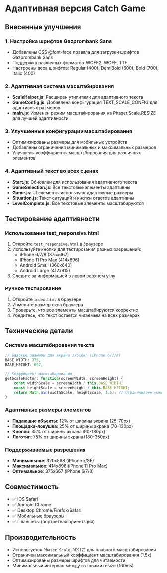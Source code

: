 # Адаптивная версия Catch Game

## Внесенные улучшения

### 1. Настройка шрифтов Gazprombank Sans
- Добавлены CSS @font-face правила для загрузки шрифтов Gazprombank Sans
- Поддержка различных форматов: WOFF2, WOFF, TTF
- Настроены веса шрифтов: Regular (400), DemiBold (600), Bold (700), Italic (400)

### 2. Адаптивная система масштабирования
- **ScaleHelper.js**: Расширен утилитами для адаптивного текста
- **GameConfig.js**: Добавлена конфигурация TEXT_SCALE_CONFIG для адаптивных размеров
- **main.js**: Изменен режим масштабирования на Phaser.Scale.RESIZE для лучшей адаптивности

### 3. Улучшенные конфигурации масштабирования
- Оптимизированы размеры для мобильных устройств
- Добавлены ограничения минимальных и максимальных размеров
- Улучшены коэффициенты масштабирования для различных элементов

### 4. Адаптивный текст во всех сценах
- **Start.js**: Обновлен для использования адаптивного текста
- **GameSelection.js**: Все текстовые элементы адаптивны
- **Game.js**: UI элементы используют адаптивные размеры
- **Situation.js**: Текст ситуаций и кнопки ответов адаптивны
- **LevelComplete.js**: Все текстовые элементы масштабируются

## Тестирование адаптивности

### Использование test_responsive.html
1. Откройте `test_responsive.html` в браузере
2. Используйте кнопки для тестирования разных разрешений:
   - iPhone 6/7/8 (375x667)
   - iPhone 11 Pro Max (414x896)
   - Android Small (360x640)
   - Android Large (412x915)
3. Следите за информацией в левом верхнем углу

### Ручное тестирование
1. Откройте `index.html` в браузере
2. Измените размер окна браузера
3. Проверьте, что все элементы масштабируются корректно
4. Убедитесь, что текст остается читаемым на всех размерах

## Технические детали

### Система масштабирования текста
```javascript
// Базовые размеры для экрана 375x667 (iPhone 6/7/8)
BASE_WIDTH: 375,
BASE_HEIGHT: 667,

// Коэффициент масштабирования
getScaleFactor: function(screenWidth, screenHeight) {
    const widthScale = screenWidth / this.BASE_WIDTH;
    const heightScale = screenHeight / this.BASE_HEIGHT;
    return Math.min(widthScale, heightScale, 1.5); // Ограничиваем максимальное увеличение
}
```

### Адаптивные размеры элементов
- **Падающие объекты**: 12% от ширины экрана (25-70px)
- **Площадка-ловушка**: 25% от ширины экрана (70-130px)
- **Кнопки**: 35% от ширины экрана (90-180px)
- **Логотип**: 75% от ширины экрана (180-350px)

### Поддерживаемые разрешения
- **Минимальное**: 320x568 (iPhone 5/SE)
- **Максимальное**: 414x896 (iPhone 11 Pro Max)
- **Оптимальное**: 375x667 (iPhone 6/7/8)

## Совместимость

- ✅ iOS Safari
- ✅ Android Chrome
- ✅ Desktop Chrome/Firefox/Safari
- ✅ Мобильные браузеры
- ✅ Планшеты (портретная ориентация)

## Производительность

- Используется `Phaser.Scale.RESIZE` для плавного масштабирования
- Ограничен максимальный коэффициент масштабирования (1.5x)
- Оптимизированы размеры шрифтов для читаемости
- Минимальный интервал между вызовами resize (100ms)

